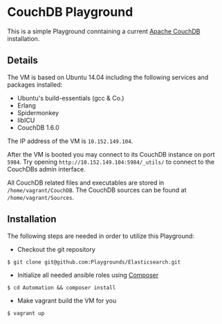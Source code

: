 # CouchDB Playground

This is a simple Playground conntaining a current [Apache CouchDB](http://couchdb.apache.org/) installation.

## Details

The VM is based on Ubuntu 14.04 including the following services and packages
installed:

- Ubuntu's build-essentials (gcc & Co.)
- Erlang
- Spidermonkey
- libICU
- CouchDB 1.6.0

The IP address of the VM is `10.152.149.104`.

After the VM is booted you may connect to its CouchDB instance on port `5984`.
Try opening `http://10.152.149.104:5984/_utils/` to connect to the CouchDBs admin
interface.

All CouchDB related files and executables are stored in
`/home/vagrant/CouchDB`. The CouchDB sources can be found at
`/home/vagrant/Sources`.

## Installation

The following steps are needed in order to utilize this Playground:

- Checkout the git repository
```
$ git clone git@github.com:Playgrounds/Elasticsearch.git
```

- Initialize all needed ansible roles using [Composer](http://getcomposer.org)
```
$ cd Automation && composer install
```

- Make vagrant build the VM for you
```
$ vagrant up
```
